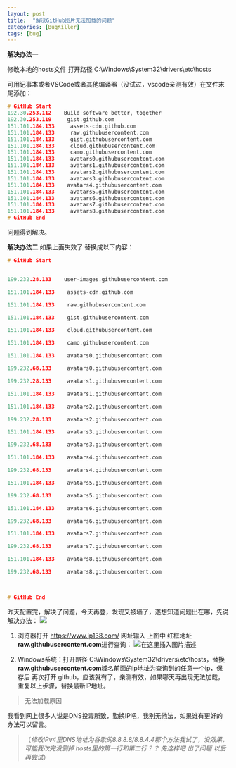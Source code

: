 ```yaml
---
layout: post
title:  "解决GitHub图片无法加载的问题"
categories: [BugKiller]
tags: [bug]
---
```


**解决办法一**

修改本地的hosts文件
打开路径    C:\Windows\System32\drivers\etc\hosts

可用记事本或者VSCode或者其他编译器（没试过，vscode亲测有效）在文件末尾添加：


```c
# GitHub Start
192.30.253.112    Build software better, together
192.30.253.119     gist.github.com
151.101.184.133     assets-cdn.github.com
151.101.184.133     raw.githubusercontent.com
151.101.184.133     gist.githubusercontent.com
151.101.184.133     cloud.githubusercontent.com
151.101.184.133     camo.githubusercontent.com
151.101.184.133     avatars0.githubusercontent.com
151.101.184.133     avatars1.githubusercontent.com
151.101.184.133     avatars2.githubusercontent.com
151.101.184.133     avatars3.githubusercontent.com
151.101.184.133    avatars4.githubusercontent.com
151.101.184.133     avatars5.githubusercontent.com
151.101.184.133     avatars6.githubusercontent.com
151.101.184.133     avatars7.githubusercontent.com
151.101.184.133     avatars8.githubusercontent.com
# GitHub End
```

问题得到解决。

**解决办法二**
如果上面失效了 替换成以下内容：

```cpp
# GitHub Start


199.232.28.133    user-images.githubusercontent.com

151.101.184.133    assets-cdn.github.com

151.101.184.133    raw.githubusercontent.com

151.101.184.133    gist.githubusercontent.com

151.101.184.133    cloud.githubusercontent.com

151.101.184.133    camo.githubusercontent.com

151.101.184.133    avatars0.githubusercontent.com

199.232.68.133     avatars0.githubusercontent.com

199.232.28.133     avatars1.githubusercontent.com

151.101.184.133    avatars1.githubusercontent.com

151.101.184.133    avatars2.githubusercontent.com

199.232.28.133     avatars2.githubusercontent.com

151.101.184.133    avatars3.githubusercontent.com

199.232.68.133     avatars3.githubusercontent.com

151.101.184.133    avatars4.githubusercontent.com

199.232.68.133     avatars4.githubusercontent.com

151.101.184.133    avatars5.githubusercontent.com

199.232.68.133     avatars5.githubusercontent.com

151.101.184.133    avatars6.githubusercontent.com

199.232.68.133     avatars6.githubusercontent.com

151.101.184.133    avatars7.githubusercontent.com

199.232.68.133     avatars7.githubusercontent.com

151.101.184.133    avatars8.githubusercontent.com

199.232.68.133     avatars8.githubusercontent.com

 

# GitHub End
```
昨天配置完，解决了问题，今天再登，发现又被墙了，遂想知道问题出在哪，先说解决办法：
	![](https://img-blog.csdnimg.cn/20210128135043526.png?x-oss-process=image/watermark,type_ZmFuZ3poZW5naGVpdGk,shadow_10,text_aHR0cHM6Ly9ibG9nLmNzZG4ubmV0L3dlaXhpbl80MzYzOTY4Mg==,size_16,color_FFFFFF,t_70)
1.  浏览器打开   https://www.ip138.com/    网址输入 上图中 红框地址 **raw.githubusercontent.com**进行查询：
![在这里插入图片描述](https://img-blog.csdnimg.cn/20210128135458471.png?x-oss-process=image/watermark,type_ZmFuZ3poZW5naGVpdGk,shadow_10,text_aHR0cHM6Ly9ibG9nLmNzZG4ubmV0L3dlaXhpbl80MzYzOTY4Mg==,size_16,color_FFFFFF,t_70)

  2.  Windows系统：打开路径    C:\Windows\System32\drivers\etc\hosts，替换**raw.githubusercontent.com**域名前面的ip地址为查询到的任意一个ip，保存后 再次打开 github，应该就有了，亲测有效，如果哪天再出现无法加载，重复以上步骤，替换最新IP地址。


  

> 无法加载原因

我看到网上很多人说是DNS投毒所致，勤换IP吧，我别无他法，如果谁有更好的办法可以留言。
  
 

>  （*修改IPv4里DNS地址为谷歌的8.8.8.8/8.8.4.4那个方法我试了，没效果，可能我改完没删掉
> hosts里的第一行和第二行？？ 先这样吧 出了问题 以后再尝试*）
